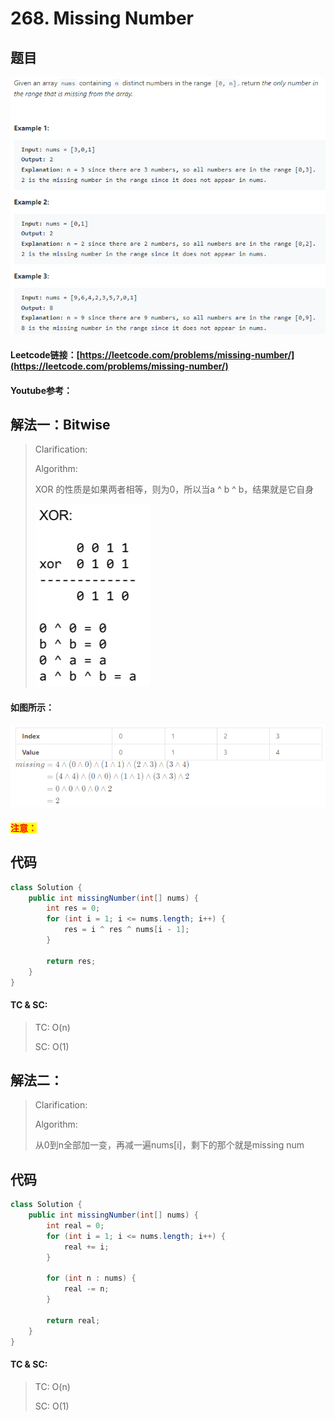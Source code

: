# 268. Missing Number

## 题目

![](<.gitbook/assets/image (33).png>)

#### Leetcode链接：[https://leetcode.com/problems/missing-number/](https://leetcode.com/problems/missing-number/)

#### Youtube参考：

## 解法一：Bitwise

> Clarification:&#x20;
>
> Algorithm:&#x20;
>
> XOR 的性质是如果两者相等，则为0，所以当a ^ b ^ b，结果就是它自身
>
> ![](<.gitbook/assets/image (52).png>)

#### 如图所示：

![](<.gitbook/assets/image (11).png>)

#### <mark style="color:red;">注意：</mark>

## 代码

```java
class Solution {
    public int missingNumber(int[] nums) {
        int res = 0;
        for (int i = 1; i <= nums.length; i++) {
            res = i ^ res ^ nums[i - 1];
        }
        
        return res;
    }
}
```

#### TC & SC:&#x20;

> TC: O(n)
>
> SC: O(1)

## 解法二：

> Clarification:&#x20;
>
> Algorithm:&#x20;
>
> 从0到n全部加一变，再减一遍nums\[i]，剩下的那个就是missing num

## 代码

```java
class Solution {
    public int missingNumber(int[] nums) {
        int real = 0;
        for (int i = 1; i <= nums.length; i++) {
            real += i;
        }
        
        for (int n : nums) {
            real -= n;
        }
        
        return real;
    }
}
```

#### TC & SC:&#x20;

> TC: O(n)
>
> SC: O(1)
